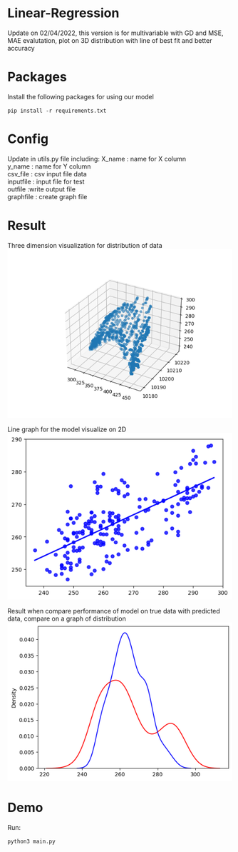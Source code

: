 # Linear-Regression
Update on 02/04/2022, this version is for multivariable with GD and MSE, MAE evalutation, plot on 3D distribution with line of best fit and
better accuracy
# Packages
Install the following packages for using our model
``` 
pip install -r requirements.txt
```
# Config
Update in utils.py file including:
X_name : name for X column \
y_name : name for Y column \
csv_file : csv input file data \
inputfile : input file for test \
outfile :write output file \
graphfile : create graph file 

# Result 
Three dimension visualization for distribution of data \
![alt text](https://github.com/huyquoctrinh/Linear-Regression/blob/updateFull/asset/distribution_3d.png)

Line graph for the model visualize on 2D \
![alt text](https://github.com/huyquoctrinh/Linear-Regression/blob/updateFull/asset/graph_out%20.png)

Result when compare performance of model on true data with predicted data, compare on a graph of distribution 
![alt text](https://github.com/huyquoctrinh/Linear-Regression/blob/updateFull/asset/compare.png)

# Demo
Run: 
```
python3 main.py
```
